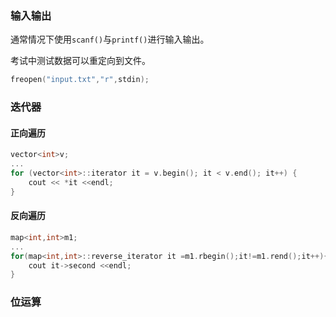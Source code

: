 ### 输入输出

通常情况下使用`scanf()`与`printf()`进行输入输出。

考试中测试数据可以重定向到文件。

```cpp
freopen("input.txt","r",stdin);
```

### 迭代器

#### 正向遍历

```cpp
vector<int>v;
...
for (vector<int>::iterator it = v.begin(); it < v.end(); it++) {
    cout << *it <<endl;
}
```

#### 反向遍历

```cpp
map<int,int>m1;
...
for(map<int,int>::reverse_iterator it =m1.rbegin();it!=m1.rend();it++){
    cout it->second <<endl;
}
```

### 位运算





